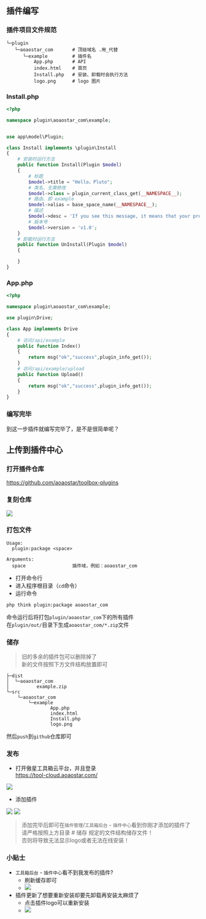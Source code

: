 ## 插件编写

### 插件项目文件规范
```
└─plugin
   └─aoaostar_com       # 顶级域名 .用_代替
      └─example         # 插件名
          App.php       # API
          index.html    # 首页
          Install.php   # 安装、卸载时会执行方法
          logo.png      # logo 图片
```

### Install.php
```php
<?php

namespace plugin\aoaostar_com\example;


use app\model\Plugin;

class Install implements \plugin\Install
{
    # 安装时运行方法
    public function Install(Plugin $model)
    {
        # 标题
        $model->title = "Hello，Pluto";
        # 类名、无需修改
        $model->class = plugin_current_class_get(__NAMESPACE__);
        # 路由、即 example
        $model->alias = base_space_name(__NAMESPACE__);
        # 描述
        $model->desc = 'If you see this message, it means that your program is running properly.';
        # 版本号
        $model->version = 'v1.0';
    }
    # 卸载时运行方法
    public function UnInstall(Plugin $model)
    {

    }
}
```

### App.php

```php
<?php

namespace plugin\aoaostar_com\example;

use plugin\Drive;

class App implements Drive
{
    # 访问/api/example
    public function Index()
    {
        return msg("ok","success",plugin_info_get());
    }
    # 访问/api/example/upload
    public function Upload()
    {
        return msg("ok","success",plugin_info_get());
    }
}
```
### 编写完毕
到这一步插件就编写完毕了，是不是很简单呢？

## 上传到插件中心

### 打开插件仓库  
<https://github.com/aoaostar/toolbox-plugins>

### 复刻仓库

![](images/plugin_1.png)
### 打包文件
```
Usage:
  plugin:package <space>

Arguments:
  space                 插件域，例如：aoaostar_com
```
* 打开命令行
* 进入程序根目录（`cd`命令）
* 运行命令
```
php think plugin:package aoaostar_com
```
命令运行后将打包`plugin/aoaostar_com`下的所有插件    
在`plugin/out/`目录下生成`aoaostar_com/*.zip`文件

### 储存
> 旧的多余的插件包可以删除掉了    
> 新的文件按照下方文件结构放置即可
```
├─dist
│  └─aoaostar_com
│          example.zip
└─src
    └─aoaostar_com
        └─example
                App.php
                index.html
                Install.php
                logo.png
```
然后`push`到`github`仓库即可

### 发布
* 打开傲星工具箱云平台，并且登录    
<https://tool-cloud.aoaostar.com/>

![](images/plugin_2.png)

* 添加插件  

![](images/plugin_3.png)
![](images/plugin_4.png)
> 添加完毕后即可在`插件管理`/`工具箱后台` - `插件中心`看到你刚才添加的插件了   
>请严格按照上方目录 # 储存 规定的文件结构储存文件！    
>否则将导致无法显示logo或者无法在线安装！
### 小贴士
* `工具箱后台` - `插件中心`看不到我发布的插件?
    * 刷新缓存即可    
    * ![](images/plugin_5.png)
* 插件更新了想要重新安装却要先卸载再安装太麻烦了
    * 点击插件logo可以重新安装    
    * ![](images/plugin_6.png)